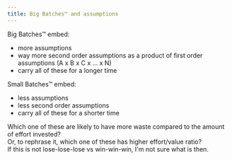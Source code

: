 ```yaml
---
title: Big Batches™ and assumptions
---
```


Big Batches™ embed:
- more assumptions
- way more second order assumptions as a product of first order assumptions (A x B x C x ... x N)
- carry all of these for a longer time

Small Batches™ embed:
- less assumptions
- less second order assumptions
- carry all of these for a shorter time

Which one of these are likely to have more waste compared to the amount of effort invested?   
Or, to rephrase it, which one of these has higher effort/value ratio?  
If this is not lose-lose-lose vs win-win-win, I'm not sure what is then.
